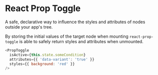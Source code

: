 # React Prop Toggle

A safe, declarative way to influence the styles and attributes of nodes outside
your app's tree.

By storing the initial values of the target node when mounting
`react-prop-toggle` is able to safely return styles and attributes when
unmounted.

```js
<PropToggle
  isActive={this.state.someCondition}
  attributes={{ 'data-variant': 'true' }}
  styles={{ background: 'red' }}
/>
```
